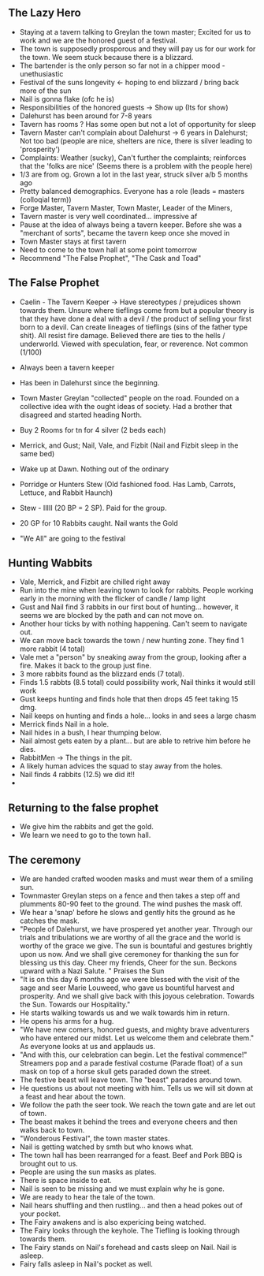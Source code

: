 ## The Lazy Hero

- Staying at a tavern talking to Greylan the town master; Excited for us to work and we are the honored guest of a festival.
- The town is supposedly prosporous and they will pay us for our work for the town. We seem stuck because there is a blizzard.
- The bartender is the only person so far not in a chipper mood - unethusiastic
- Festival of the suns longevity <- hoping to end blizzard / bring back more of the sun
- Nail is gonna flake (ofc he is)
- Responsibilities of the honored guests -> Show up (Its for show)
- Dalehurst has been around for 7-8 years
- Tavern has rooms ? Has some open but not a lot of opportunity for sleep
- Tavern Master can't complain about Dalehurst -> 6 years in Dalehurst; Not too bad (people are nice, shelters are nice, there is silver leading to 'prosperity')
- Complaints: Weather (sucky), Can't further the complaints; reinforces that the 'folks are nice' (Seems there is a problem with the people here)
- 1/3 are from og. Grown a lot in the last year, struck silver a/b 5 months ago
- Pretty balanced demographics. Everyone has a role (leads = masters (colloqial term))
- Forge Master, Tavern Master, Town Master, Leader of the Miners, 
- Tavern master is very well coordinated... impressive af
- Pause at the idea of always being a tavern keeper. Before she was a "merchant of sorts", became the tavern keep once she moved in
- Town Master stays at first tavern
- Need to come to the town hall at some point tomorrow
- Recommend "The False Prophet", "The Cask and Toad"

## The False Prophet
- Caelin - The Tavern Keeper -> Have stereotypes / prejudices shown towards them. Unsure where tieflings come from but a popular theory is that they have done a deal with a devil / the product of selling your first born to a devil. Can create lineages of tieflings (sins of the father type shit). All resist fire damage. Believed there are ties to the hells / underworld. Viewed with speculation, fear, or reverence. Not common (1/100)
- Always been a tavern keeper
- Has been in Dalehurst since the beginning.
- Town Master Greylan "collected" people on the road. Founded on a collective idea with the ought ideas of society. Had a brother that disagreed and started heading North.

- Buy 2 Rooms for tn for 4 silver (2 beds each)
- Merrick, and Gust; Nail, Vale, and Fizbit (Nail and Fizbit sleep in the same bed)
- Wake up at Dawn. Nothing out of the ordinary 

- Porridge or Hunters Stew (Old fashioned food. Has Lamb, Carrots, Lettuce, and Rabbit Haunch)
- Stew - IIIII (20 BP = 2 SP). Paid for the group. 
- 20 GP for 10 Rabbits caught. Nail wants the Gold
- "We All" are going to the festival

## Hunting Wabbits
- Vale, Merrick, and Fizbit are chilled right away
- Run into the mine when leaving town to look for rabbits. People working early in the morning with the flicker of candle / lamp light
- Gust and Nail find 3 rabbits in our first bout of hunting... however, it seems we are blocked by the path and can not move on.
- Another hour ticks by with nothing happening. Can't seem to navigate out.
- We can move back towards the town / new hunting zone. They find 1 more rabbit (4 total)
- Vale met a "person" by sneaking away from the group, looking after a fire. Makes it back to the group just fine.
- 3 more rabbits found as the blizzard ends (7 total). 
- Finds 1.5 rabbts (8.5 total) could possibility work, Nail thinks it would still work 
- Gust keeps hunting and finds hole that then drops 45 feet taking 15 dmg.
- Nail keeps on hunting and finds a hole... looks in and sees a large chasm
- Merrick finds Nail in a hole.
- Nail hides in a bush, I hear thumping below.
- Nail almost gets eaten by a plant... but are able to retrive him before he dies.
- RabbitMen -> The things in the pit.
- A likely human advices the squad to stay away from the holes.
- Nail finds 4 rabbits (12.5) we did it!!
- 
## Returning to the false prophet
- We give him the rabbits and get the gold. 
- We learn we need to go to the town hall.

## The ceremony
- We are handed crafted wooden masks and must wear them of a smiling sun.
- Townmaster Greylan steps on a fence and then takes a step off and plumments 80-90 feet to the ground. The wind pushes the mask off.
- We hear a 'snap' before he slows and gently hits the ground as he catches the mask.
- "People of Dalehurst, we have prospered yet another year. Through our trials and tribulations we are worthy of all the grace and the world is worthy of the grace we give. The sun is bountaful and gestures brightly upon us now. And we shall give ceremoney for thanking the sun for blessing us this day. Cheer my friends, Cheer for the sun. Beckons upward with a Nazi Salute. " Praises the Sun
- "It is on this day 6 months ago we were blessed with the visit of the sage and seer Marie Louweed, who gave us bountiful harvest and prosperity. And we shall give back with this joyous celebration. Towards the Sun. Towards our Hospitality."
- He starts walking towards us and we walk towards him in return.
- He opens his arms for a hug. 
- "We have new comers, honored guests, and mighty brave adventurers who have entered our midst. Let us welcome them and celebrate them." As everyone looks at us and applauds us. 
- "And with this, our celebration can begin. Let the festival commence!" Streamers pop and a parade festival costume (Parade float) of a sun mask on top of a horse skull gets paraded down the street. 
- The festive beast will leave town. The "beast" parades around town.
- He questions us about not meeting with him. Tells us we will sit down at a feast and hear about the town.
- We follow the path the seer took. We reach the town gate and are let out of town. 
- The beast makes it behind the trees and everyone cheers and then walks back to town.
- "Wonderous Festival", the town master states.
- Nail is getting watched by smth but who knows what.
- The town hall has been rearranged for a feast. Beef and Pork BBQ is brought out to us. 
- People are using the sun masks as plates.
- There is space inside to eat.
- Nail is seen to be missing and we must explain why he is gone.
- We are ready to hear the tale of the town.
- Nail hears shuffling and then rustling... and then a head pokes out of your pocket. 
- The Fairy awakens and is also expericing being watched.
- The Fairy looks through the keyhole. The Tiefling is looking through towards them.
- The Fairy stands on Nail's forehead and casts sleep on Nail. Nail is asleep.
- Fairy falls asleep in Nail's pocket as well.
